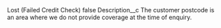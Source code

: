<?xml version="1.0" encoding="UTF-8"?>
<CustomMetadata xmlns="http://soap.sforce.com/2006/04/metadata" xmlns:xsi="http://www.w3.org/2001/XMLSchema-instance" xmlns:xsd="http://www.w3.org/2001/XMLSchema">
    <label>Lost (Failed Credit Check)</label>
    <protected>false</protected>
    <values>
        <field>Description__c</field>
        <value xsi:type="xsd:string">The customer postcode is an area where we do not provide coverage at the time of enquiry.</value>
    </values>
</CustomMetadata>

